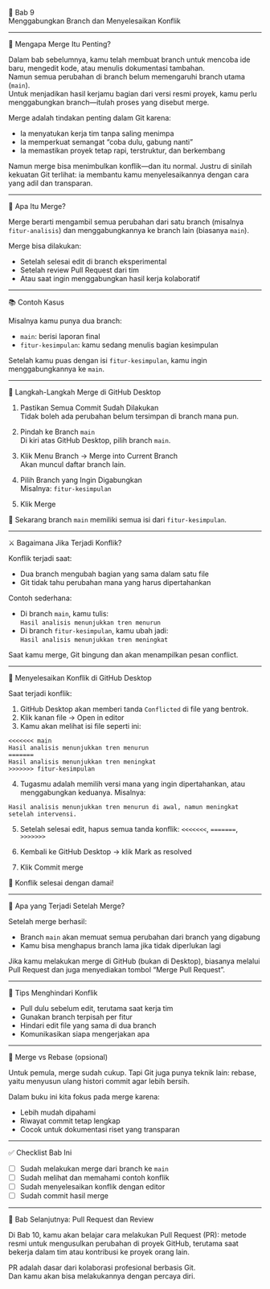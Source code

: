 

 🧩 Bab 9  
 Menggabungkan Branch dan Menyelesaikan Konflik

---

 🧠 Mengapa Merge Itu Penting?

Dalam bab sebelumnya, kamu telah membuat branch untuk mencoba ide baru, mengedit kode, atau menulis dokumentasi tambahan.  
Namun semua perubahan di branch belum memengaruhi branch utama (`main`).  
Untuk menjadikan hasil kerjamu bagian dari versi resmi proyek, kamu perlu menggabungkan branch—itulah proses yang disebut merge.

Merge adalah tindakan penting dalam Git karena:
- Ia menyatukan kerja tim tanpa saling menimpa
- Ia memperkuat semangat “coba dulu, gabung nanti”
- Ia memastikan proyek tetap rapi, terstruktur, dan berkembang

Namun merge bisa menimbulkan konflik—dan itu normal. Justru di sinilah kekuatan Git terlihat: ia membantu kamu menyelesaikannya dengan cara yang adil dan transparan.

---

 🔄 Apa Itu Merge?

Merge berarti mengambil semua perubahan dari satu branch (misalnya `fitur-analisis`) dan menggabungkannya ke branch lain (biasanya `main`).

Merge bisa dilakukan:
- Setelah selesai edit di branch eksperimental
- Setelah review Pull Request dari tim
- Atau saat ingin menggabungkan hasil kerja kolaboratif

---

 📚 Contoh Kasus

Misalnya kamu punya dua branch:
- `main`: berisi laporan final
- `fitur-kesimpulan`: kamu sedang menulis bagian kesimpulan

Setelah kamu puas dengan isi `fitur-kesimpulan`, kamu ingin menggabungkannya ke `main`.

---

 🔧 Langkah-Langkah Merge di GitHub Desktop

1. Pastikan Semua Commit Sudah Dilakukan  
   Tidak boleh ada perubahan belum tersimpan di branch mana pun.

2. Pindah ke Branch `main`  
   Di kiri atas GitHub Desktop, pilih branch `main`.

3. Klik Menu Branch → Merge into Current Branch  
   Akan muncul daftar branch lain.

4. Pilih Branch yang Ingin Digabungkan  
   Misalnya: `fitur-kesimpulan`

5. Klik Merge

🎉 Sekarang branch `main` memiliki semua isi dari `fitur-kesimpulan`.

---

 ⚔️ Bagaimana Jika Terjadi Konflik?

Konflik terjadi saat:
- Dua branch mengubah bagian yang sama dalam satu file
- Git tidak tahu perubahan mana yang harus dipertahankan

Contoh sederhana:
- Di branch `main`, kamu tulis:  
  `Hasil analisis menunjukkan tren menurun`
- Di branch `fitur-kesimpulan`, kamu ubah jadi:  
  `Hasil analisis menunjukkan tren meningkat`

Saat kamu merge, Git bingung dan akan menampilkan pesan conflict.

---

 🧩 Menyelesaikan Konflik di GitHub Desktop

Saat terjadi konflik:
1. GitHub Desktop akan memberi tanda `Conflicted` di file yang bentrok.
2. Klik kanan file → Open in editor
3. Kamu akan melihat isi file seperti ini:

```text
<<<<<<< main
Hasil analisis menunjukkan tren menurun
=======
Hasil analisis menunjukkan tren meningkat
>>>>>>> fitur-kesimpulan
```

4. Tugasmu adalah memilih versi mana yang ingin dipertahankan, atau menggabungkan keduanya.
   Misalnya:

```text
Hasil analisis menunjukkan tren menurun di awal, namun meningkat setelah intervensi.
```

5. Setelah selesai edit, hapus semua tanda konflik: `<<<<<<<`, `=======`, `>>>>>>>`

6. Kembali ke GitHub Desktop → klik Mark as resolved
7. Klik Commit merge

🎉 Konflik selesai dengan damai!

---

 🧠 Apa yang Terjadi Setelah Merge?

Setelah merge berhasil:
- Branch `main` akan memuat semua perubahan dari branch yang digabung
- Kamu bisa menghapus branch lama jika tidak diperlukan lagi

Jika kamu melakukan merge di GitHub (bukan di Desktop), biasanya melalui Pull Request dan juga menyediakan tombol “Merge Pull Request”.

---

 💬 Tips Menghindari Konflik

- Pull dulu sebelum edit, terutama saat kerja tim
- Gunakan branch terpisah per fitur
- Hindari edit file yang sama di dua branch
- Komunikasikan siapa mengerjakan apa

---

 🔁 Merge vs Rebase (opsional)

Untuk pemula, merge sudah cukup. Tapi Git juga punya teknik lain: rebase, yaitu menyusun ulang histori commit agar lebih bersih.

Dalam buku ini kita fokus pada merge karena:
- Lebih mudah dipahami
- Riwayat commit tetap lengkap
- Cocok untuk dokumentasi riset yang transparan

---

 ✅ Checklist Bab Ini

- [ ] Sudah melakukan merge dari branch ke `main`
- [ ] Sudah melihat dan memahami contoh konflik
- [ ] Sudah menyelesaikan konflik dengan editor
- [ ] Sudah commit hasil merge

---

 🚀 Bab Selanjutnya: Pull Request dan Review

Di Bab 10, kamu akan belajar cara melakukan Pull Request (PR): metode resmi untuk mengusulkan perubahan di proyek GitHub, terutama saat bekerja dalam tim atau kontribusi ke proyek orang lain.

PR adalah dasar dari kolaborasi profesional berbasis Git.  
Dan kamu akan bisa melakukannya dengan percaya diri.

